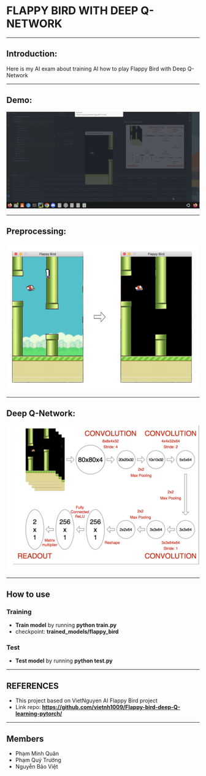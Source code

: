 # FLAPPY BIRD WITH DEEP Q-NETWORK

---
## Introduction: 
Here is my AI exam about training AI how to play Flappy Bird with Deep Q-Network

---
## Demo:

![demo](demo/demo.gif)

---

## Preprocessing:
![preprocess](images/preprocess.png)

---

## Deep Q-Network:
![network](images/network.png)

---
## How to use
### Training
- **Train model** by running **python train.py**
- checkpoint: **trained_models/flappy_bird**

### Test
- **Test model** by running **python test.py**

---

## REFERENCES
- This project based on VietNguyen AI Flappy Bird project
- Link repo: **https://github.com/vietnh1009/Flappy-bird-deep-Q-learning-pytorch/**

---

## Members
- Phạm Minh Quân
- Phạm Quý Trưởng
- Nguyễn Bảo Việt
